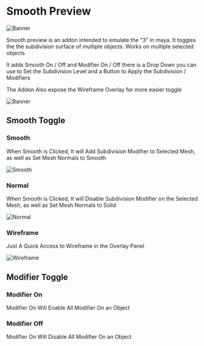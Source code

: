 # Smooth Preview

![Banner](https://Blenderboi.com/gallery/SmoothPreview/Banner.png)

Smooth preview is an addon intended to emulate the "3" in maya. It toggles the the subdivision surface of multiple objects. Works on multiple selected objects

It adds Smooth On / Off and Modifier On / Off
there is a Drop Down you can use to Set the Subdivision Level and a Button to Apply the Subdivision / Modifiers

The Addon Also expose the Wireframe Overlay for more easier toggle

![Banner](https://Blenderboi.com/gallery/SmoothPreview/Bar.png)

## Smooth Toggle

### Smooth

When Smooth is Clicked, It will Add Subdivision Modifier to Selected Mesh, as well as Set Mesh Normals to Smooth

![Smooth](https://Blenderboi.com/gallery/SmoothPreview/Smooth.png)

### Normal

When Smooth is Clicked, It will Disable Subdivision Modifier on the Selected Mesh, as well as Set Mesh Normals to Solid

![Normal](https://Blenderboi.com/gallery/SmoothPreview/Normal.png)

### Wireframe

Just A Quick Access to Wireframe in the Overlay Panel

![Wireframe](https://Blenderboi.com/gallery/SmoothPreview/Wireframe.png)


## Modifier Toggle

### Modifier On

Modifier On Will Enable All Modifier On an Object

### Modifier Off

Modifier On Will Disable All Modifier On an Object
